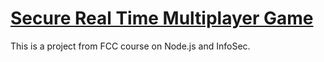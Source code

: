 # [Secure Real Time Multiplayer Game](https://www.freecodecamp.org/learn/information-security/information-security-projects/secure-real-time-multiplayer-game)
This is a project from FCC course on Node.js and InfoSec.
